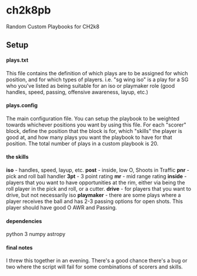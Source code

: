 # ch2k8pb
Random Custom Playbooks for CH2k8

## Setup ##

#### plays.txt ####
This file contains the definition of which plays are to be assigned for which position, and for which types of players. i.e. "sg wing iso" is a play for a SG who you've listed as being suitable for an iso or playmaker role (good handles, speed, passing, offensive awareness, layup, etc.)

#### plays.config ####
The main configuration file. You can setup the playbook to be weighted towards whichever positions you want by using this file. For each "scorer" block, define the position that the block is for, which "skills" the player is good at, and how many plays you want the playbook to have for that position. The total number of plays in a custom playbook is 20.

#### the skills ####
__iso__ - handles, speed, layup, etc. 
__post__ - inside, low O, Shoots in Traffic
__pnr__ - pick and roll ball handler
__3pt__ - 3 point rating
__mr__ - mid range rating
__inside__ - players that you want to have opportunities at the rim, either via being the roll player in the pick and roll, or a cutter.
__drive__ - for players that you want to drive, but not necessarily iso
__playmaker__ - there are some plays where a player receives the ball and has 2-3 passing options for open shots. This player should have good O AWR and Passing. 

#### dependencies ####
python 3
numpy
astropy

#### final notes ####
I threw this together in an evening. There's a good chance there's a bug or two where the script will fail for some combinations of scorers and skills. 


